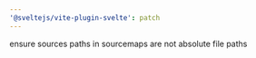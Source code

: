 ```yaml
---
'@sveltejs/vite-plugin-svelte': patch
---
```


ensure sources paths in sourcemaps are not absolute file paths
